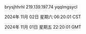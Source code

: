 brysjhhrhl 219.139.197.74 yqqlmgsycl

2024年 11月 02日 星期六 06:20:01 CST

2024年 11月 01日 星期五 22:20:01 GMT

